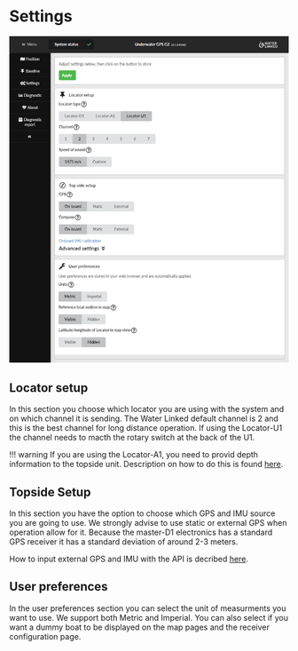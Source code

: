 # Settings

![settings](../../img/settings_g2.png)

## Locator setup

In this section you choose which locator you are using with the system and on which channel it is sending. The Water Linked default channel is 2 and this is the best channel for long distance operation. If using the Locator-U1 the channel needs to macth the rotary switch at the back of the U1.

!!! warning
    If you are using the Locator-A1, you need to provid depth information to the topside unit. Description on how to do this is found [here](api.md#providing-depth-to-system-when-using-locator-a1).


## Topside Setup

In this section you have the option to choose which GPS and IMU source you are going to use. We strongly advise to use static or external GPS when operation allow for it. Because the master-D1 electronics has a standard GPS receiver it has a standard deviation of around 2-3 meters. 

How to input external GPS and IMU with the API is decribed [here](api.md).

## User preferences

In the user preferences section you can select the unit of measurments you want to use. We support both Metric and Imperial. You can also select if you want a dummy boat to be displayed on the map pages and the receiver configuration page. 